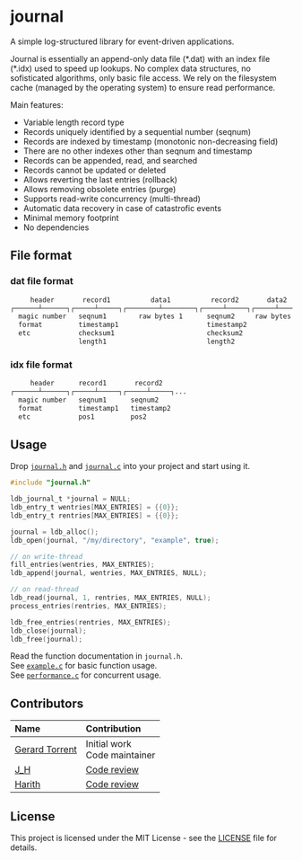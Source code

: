 # journal

A simple log-structured library for event-driven applications.

Journal is essentially an append-only data file (\*.dat) with an index file (\*.idx) used to speed up lookups.
No complex data structures, no sofisticated algorithms, only basic file access.
We rely on the filesystem cache (managed by the operating system) to ensure read performance.

Main features:

* Variable length record type
* Records uniquely identified by a sequential number (seqnum)
* Records are indexed by timestamp (monotonic non-decreasing field)
* There are no other indexes other than seqnum and timestamp
* Records can be appended, read, and searched
* Records cannot be updated or deleted
* Allows reverting the last entries (rollback)
* Allows removing obsolete entries (purge)
* Supports read-write concurrency (multi-thread)
* Automatic data recovery in case of catastrofic events
* Minimal memory footprint
* No dependencies

## File format

### dat file format

```txt
     header       record1          data1          record2       data2
┌──────┴──────┐┌─────┴─────┐┌────────┴────────┐┌─────┴─────┐┌─────┴─────┐...
  magic number   seqnum1        raw bytes 1      seqnum2     raw bytes 2
  format         timestamp1                      timestamp2
  etc            checksum1                       checksum2
                 length1                         length2
```

### idx file format

```txt
     header      record1       record2
┌──────┴──────┐┌─────┴─────┐┌─────┴─────┐...
  magic number   seqnum1      seqnum2
  format         timestamp1   timestamp2
  etc            pos1         pos2
```

## Usage

Drop [`journal.h`](journal.h) and [`journal.c`](journal.c) into your project and start using it.

```c
#include "journal.h"

ldb_journal_t *journal = NULL;
ldb_entry_t wentries[MAX_ENTRIES] = {{0}};
ldb_entry_t rentries[MAX_ENTRIES] = {{0}};

journal = ldb_alloc();
ldb_open(journal, "/my/directory", "example", true);

// on write-thread
fill_entries(wentries, MAX_ENTRIES);
ldb_append(journal, wentries, MAX_ENTRIES, NULL);

// on read-thread
ldb_read(journal, 1, rentries, MAX_ENTRIES, NULL);
process_entries(rentries, MAX_ENTRIES);

ldb_free_entries(rentries, MAX_ENTRIES);
ldb_close(journal);
ldb_free(journal);
```

Read the function documentation in `journal.h`.<br/>
See [`example.c`](example.c) for basic function usage.<br/>
See [`performance.c`](performance.c) for concurrent usage.

## Contributors

| Name | Contribution |
|:-----|:-------------|
| [Gerard Torrent](https://github.com/torrentg/) | Initial work<br/>Code maintainer|
| [J_H](https://codereview.stackexchange.com/users/145459/j-h) | [Code review ](https://codereview.stackexchange.com/questions/291660/a-c-header-only-log-structured-database) |
| [Harith](https://codereview.stackexchange.com/users/265278/harith) | [Code review ](https://codereview.stackexchange.com/questions/291660/a-c-header-only-log-structured-database) |

## License

This project is licensed under the MIT License - see the [LICENSE](LICENSE) file for details.
